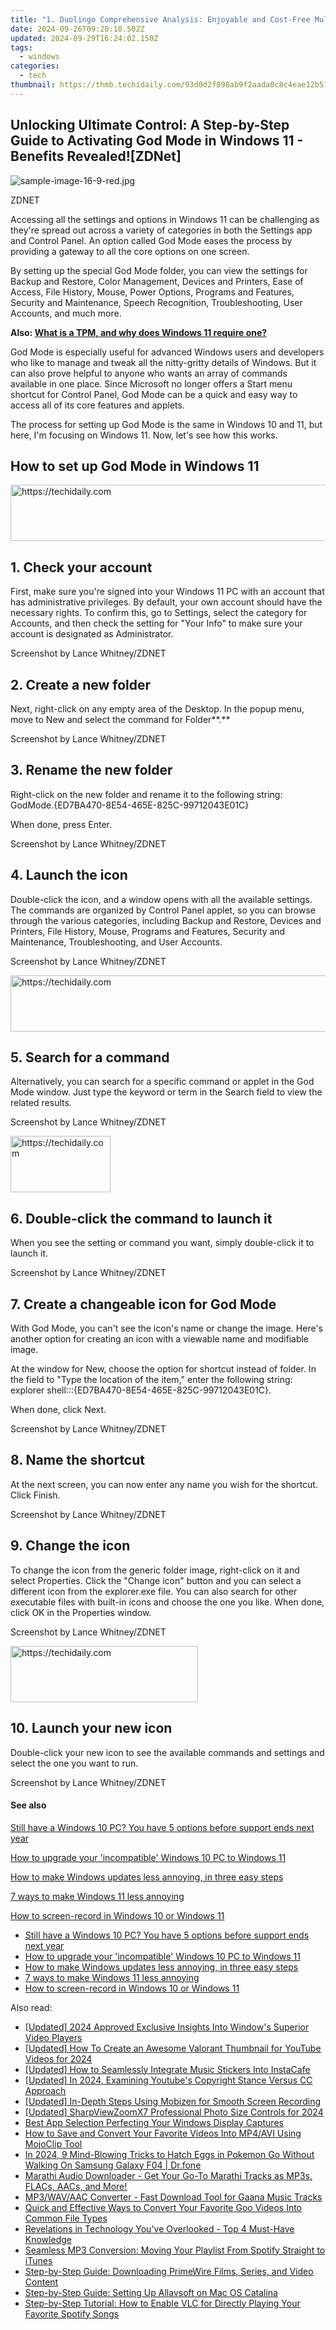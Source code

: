 ```yaml
---
title: "1. Duolingo Comprehensive Analysis: Enjoyable and Cost-Free Multilingual Education - Insights From ZDNet"
date: 2024-09-26T09:20:10.502Z
updated: 2024-09-29T16:24:02.150Z
tags:
  - windows
categories:
  - tech
thumbnail: https://thmb.techidaily.com/93d0d2f898ab9f2aada0c8c4eae12b5163704e3e0107a7a0c827d88713775503.png
---
```


## Unlocking Ultimate Control: A Step-by-Step Guide to Activating God Mode in Windows 11 - Benefits Revealed![ZDNet]

![sample-image-16-9-red.jpg](https://www.zdnet.com/a/img/resize/290d9f89bb1ad59305cdd1bad76bc67ae9f2160a/2024/09/09/e4557c45-e6e1-4d08-9cdd-d6b34abfe241/figure-top-how-to-manage-windows-11-with-god-mode.jpg?auto=webp&width=1280)

ZDNET

Accessing all the settings and options in Windows 11 can be challenging as they're spread out across a variety of categories in both the Settings app and Control Panel. An option called God Mode eases the process by providing a gateway to all the core options on one screen.

By setting up the special God Mode folder, you can view the settings for Backup and Restore, Color Management, Devices and Printers, Ease of Access, File History, Mouse, Power Options, Programs and Features, Security and Maintenance, Speech Recognition, Troubleshooting, User Accounts, and much more.

**Also: [What is a TPM, and why does Windows 11 require one?](https://www.zdnet.com/article/what-is-a-tpm-and-why-does-windows-11-require-one/)**

God Mode is especially useful for advanced Windows users and developers who like to manage and tweak all the nitty-gritty details of Windows. But it can also prove helpful to anyone who wants an array of commands available in one place. Since Microsoft no longer offers a Start menu shortcut for Control Panel, God Mode can be a quick and easy way to access all of its core features and applets.

The process for setting up God Mode is the same in Windows 10 and 11, but here, I'm focusing on Windows 11\. Now, let's see how this works.

## How to set up God Mode in Windows 11 

<!-- affiliate ads begin -->
<a href="https://aligracehair.sjv.io/c/5597632/2036501/19272" target="_top" id="2036501">
  <img src="//a.impactradius-go.com/display-ad/19272-2036501" border="0" alt="https://techidaily.com" width="728" height="90"/>
</a>
<img height="0" width="0" src="https://aligracehair.sjv.io/i/5597632/2036501/19272" style="position:absolute;visibility:hidden;" border="0" />
<!-- affiliate ads end -->

## 1\. Check your account

First, make sure you're signed into your Windows 11 PC with an account that has administrative privileges. By default, your own account should have the necessary rights. To confirm this, go to Settings, select the category for Accounts, and then check the setting for "Your Info" to make sure your account is designated as Administrator.

Screenshot by Lance Whitney/ZDNET

## 2\. Create a new folder

Next, right-click on any empty area of the Desktop. In the popup menu, move to New and select the command for Folder**.**

Screenshot by Lance Whitney/ZDNET

## 3\. Rename the new folder

Right-click on the new folder and rename it to the following string:  
 GodMode.{ED7BA470-8E54-465E-825C-99712043E01C}

When done, press Enter.

Screenshot by Lance Whitney/ZDNET

## 4\. Launch the icon

Double-click the icon, and a window opens with all the available settings. The commands are organized by Control Panel applet, so you can browse through the various categories, including Backup and Restore, Devices and Printers, File History, Mouse, Programs and Features, Security and Maintenance, Troubleshooting, and User Accounts.

Screenshot by Lance Whitney/ZDNET

<!-- affiliate ads begin -->
<a href="https://ephamedtechinc.pxf.io/c/5597632/2137226/26400" target="_top" id="2137226">
  <img src="//a.impactradius-go.com/display-ad/26400-2137226" border="0" alt="https://techidaily.com" width="728" height="90"/>
</a>
<img height="0" width="0" src="https://ephamedtechinc.pxf.io/i/5597632/2137226/26400" style="position:absolute;visibility:hidden;" border="0" />
<!-- affiliate ads end -->

## 5\. Search for a command

Alternatively, you can search for a specific command or applet in the God Mode window. Just type the keyword or term in the Search field to view the related results.

Screenshot by Lance Whitney/ZDNET

<!-- affiliate ads begin -->
<a href="https://review-au.sjv.io/c/5597632/2098700/14409" target="_top" id="2098700">
  <img src="//a.impactradius-go.com/display-ad/14409-2098700" border="0" alt="https://techidaily.com" width="160" height="90"/>
</a>
<img height="0" width="0" src="https://review-au.sjv.io/i/5597632/2098700/14409" style="position:absolute;visibility:hidden;" border="0" />
<!-- affiliate ads end -->

## 6\. Double-click the command to launch it

When you see the setting or command you want, simply double-click it to launch it.

Screenshot by Lance Whitney/ZDNET

## 7\. Create a changeable icon for God Mode

With God Mode, you can't see the icon's name or change the image. Here's another option for creating an icon with a viewable name and modifiable image.

At the window for New, choose the option for shortcut instead of folder. In the field to "Type the location of the item," enter the following string:  
 explorer shell:::{ED7BA470-8E54-465E-825C-99712043E01C}.

When done, click Next.

Screenshot by Lance Whitney/ZDNET

## 8\. Name the shortcut

At the next screen, you can now enter any name you wish for the shortcut. Click Finish.

Screenshot by Lance Whitney/ZDNET

## 9\. Change the icon

To change the icon from the generic folder image, right-click on it and select Properties. Click the "Change icon" button and you can select a different icon from the explorer.exe file. You can also search for other executable files with built-in icons and choose the one you like. When done, click OK in the Properties window.

Screenshot by Lance Whitney/ZDNET

<!-- affiliate ads begin -->
<a href="https://aligracehair.sjv.io/c/5597632/1915825/19272" target="_top" id="1915825">
  <img src="//a.impactradius-go.com/display-ad/19272-1915825" border="0" alt="https://techidaily.com" width="300" height="90"/>
</a>
<img height="0" width="0" src="https://aligracehair.sjv.io/i/5597632/1915825/19272" style="position:absolute;visibility:hidden;" border="0" />
<!-- affiliate ads end -->

## 10\. Launch your new icon

Double-click your new icon to see the available commands and settings and select the one you want to run.

Screenshot by Lance Whitney/ZDNET

#### See also

[Still have a Windows 10 PC? You have 5 options before support ends next year](https://www.zdnet.com/article/still-have-a-windows-10-pc-you-have-5-options-before-support-ends-in-2025/ "Still have a Windows 10 PC? You have 5 options before support ends next year")

[How to upgrade your 'incompatible' Windows 10 PC to Windows 11](https://www.zdnet.com/article/how-to-upgrade-your-incompatible-windows-10-pc-to-windows-11/ "How to upgrade your 'incompatible' Windows 10 PC to Windows 11")

[How to make Windows updates less annoying, in three easy steps](https://www.zdnet.com/article/how-to-make-windows-update-less-annoying-in-three-easy-steps/ "How to make Windows updates less annoying, in three easy steps")

[7 ways to make Windows 11 less annoying](https://www.zdnet.com/article/seven-ways-to-make-windows-11-less-annoying/ "7 ways to make Windows 11 less annoying")

[How to screen-record in Windows 10 or Windows 11](https://www.zdnet.com/article/how-to-screen-record-in-windows-10-or-11/ "How to screen-record in Windows 10 or Windows 11")

* [Still have a Windows 10 PC? You have 5 options before support ends next year](https://www.zdnet.com/article/still-have-a-windows-10-pc-you-have-5-options-before-support-ends-in-2025/ "Still have a Windows 10 PC? You have 5 options before support ends next year")
* [How to upgrade your 'incompatible' Windows 10 PC to Windows 11](https://www.zdnet.com/article/how-to-upgrade-your-incompatible-windows-10-pc-to-windows-11/ "How to upgrade your 'incompatible' Windows 10 PC to Windows 11")
* [How to make Windows updates less annoying, in three easy steps](https://www.zdnet.com/article/how-to-make-windows-update-less-annoying-in-three-easy-steps/ "How to make Windows updates less annoying, in three easy steps")
* [7 ways to make Windows 11 less annoying](https://www.zdnet.com/article/seven-ways-to-make-windows-11-less-annoying/ "7 ways to make Windows 11 less annoying")
* [How to screen-record in Windows 10 or Windows 11](https://www.zdnet.com/article/how-to-screen-record-in-windows-10-or-11/ "How to screen-record in Windows 10 or Windows 11")

<ins class="adsbygoogle"
     style="display:block"
     data-ad-format="autorelaxed"
     data-ad-client="ca-pub-7571918770474297"
     data-ad-slot="1223367746"></ins>

<ins class="adsbygoogle"
     style="display:block"
     data-ad-client="ca-pub-7571918770474297"
     data-ad-slot="8358498916"
     data-ad-format="auto"
     data-full-width-responsive="true"></ins>

<span class="atpl-alsoreadstyle">Also read:</span>
<div><ul>
<li><a href="https://fox-glue.techidaily.com/updated-2024-approved-exclusive-insights-into-windows-superior-video-players/"><u>[Updated] 2024 Approved Exclusive Insights Into Window's Superior Video Players</u></a></li>
<li><a href="https://eaxpv-info.techidaily.com/updated-how-to-create-an-awesome-valorant-thumbnail-for-youtube-videos-for-2024/"><u>[Updated] How To Create an Awesome Valorant Thumbnail for YouTube Videos for 2024</u></a></li>
<li><a href="https://instagram-video-recordings.techidaily.com/updated-how-to-seamlessly-integrate-music-stickers-into-instacafe/"><u>[Updated] How to Seamlessly Integrate Music Stickers Into InstaCafe</u></a></li>
<li><a href="https://facebook-video-footage.techidaily.com/updated-in-2024-examining-youtubes-copyright-stance-versus-cc-approach/"><u>[Updated] In 2024, Examining Youtube's Copyright Stance Versus CC Approach</u></a></li>
<li><a href="https://video-screen-grab.techidaily.com/updated-in-depth-steps-using-mobizen-for-smooth-screen-recording/"><u>[Updated] In-Depth Steps Using Mobizen for Smooth Screen Recording</u></a></li>
<li><a href="https://fox-blue.techidaily.com/updated-sharpviewzoomx7-professional-photo-size-controls-for-2024/"><u>[Updated] SharpViewZoomX7 Professional Photo Size Controls for 2024</u></a></li>
<li><a href="https://video-capture.techidaily.com/best-app-selection-perfecting-your-windows-display-captures/"><u>Best App Selection Perfecting Your Windows Display Captures</u></a></li>
<li><a href="https://win-news.techidaily.com/how-to-save-and-convert-your-favorite-videos-into-mp4avi-using-mojoclip-tool/"><u>How to Save and Convert Your Favorite Videos Into MP4/AVI Using MojoClip Tool</u></a></li>
<li><a href="https://android-pokemon-go.techidaily.com/in-2024-9-mind-blowing-tricks-to-hatch-eggs-in-pokemon-go-without-walking-on-samsung-galaxy-f04-drfone-by-drfone-virtual-android/"><u>In 2024, 9 Mind-Blowing Tricks to Hatch Eggs in Pokemon Go Without Walking On Samsung Galaxy F04 | Dr.fone</u></a></li>
<li><a href="https://win-news.techidaily.com/marathi-audio-downloader-get-your-go-to-marathi-tracks-as-mp3s-flacs-aacs-and-more/"><u>Marathi Audio Downloader - Get Your Go-To Marathi Tracks as MP3s, FLACs, AACs, and More!</u></a></li>
<li><a href="https://win-news.techidaily.com/mp3wavaac-converter-fast-download-tool-for-gaana-music-tracks/"><u>MP3/WAV/AAC Converter - Fast Download Tool for Gaana Music Tracks</u></a></li>
<li><a href="https://win-news.techidaily.com/quick-and-effective-ways-to-convert-your-favorite-goo-videos-into-common-file-types/"><u>Quick and Effective Ways to Convert Your Favorite Goo Videos Into Common File Types</u></a></li>
<li><a href="https://facebook.techidaily.com/1719153085215-revelations-in-technology-youve-overlooked-top-4-must-have-knowledge/"><u>Revelations in Technology You've Overlooked - Top 4 Must-Have Knowledge</u></a></li>
<li><a href="https://win-news.techidaily.com/seamless-mp3-conversion-moving-your-playlist-from-spotify-straight-to-itunes/"><u>Seamless MP3 Conversion: Moving Your Playlist From Spotify Straight to iTunes</u></a></li>
<li><a href="https://win-news.techidaily.com/step-by-step-guide-downloading-primewire-films-series-and-video-content/"><u>Step-by-Step Guide: Downloading PrimeWire Films, Series, and Video Content</u></a></li>
<li><a href="https://win-news.techidaily.com/step-by-step-guide-setting-up-allavsoft-on-mac-os-catalina/"><u>Step-by-Step Guide: Setting Up Allavsoft on Mac OS Catalina</u></a></li>
<li><a href="https://win-news.techidaily.com/step-by-step-tutorial-how-to-enable-vlc-for-directly-playing-your-favorite-spotify-songs/"><u>Step-by-Step Tutorial: How to Enable VLC for Directly Playing Your Favorite Spotify Songs</u></a></li>
</ul></div>

